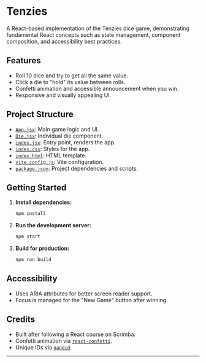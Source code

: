 # Tenzies

A React-based implementation of the Tenzies dice game, demonstrating fundamental React concepts such as state management, component composition, and accessibility best practices.

## Features

- Roll 10 dice and try to get all the same value.
- Click a die to "hold" its value between rolls.
- Confetti animation and accessible announcement when you win.
- Responsive and visually appealing UI.

## Project Structure

- [`App.jsx`](App.jsx): Main game logic and UI.
- [`Die.jsx`](Die.jsx): Individual die component.
- [`index.jsx`](index.jsx): Entry point, renders the app.
- [`index.css`](index.css): Styles for the app.
- [`index.html`](index.html): HTML template.
- [`vite.config.js`](vite.config.js): Vite configuration.
- [`package.json`](package.json): Project dependencies and scripts.

## Getting Started

1. **Install dependencies:**
    ```sh
    npm install
    ```

2. **Run the development server:**
    ```sh
    npm start
    ```

3. **Build for production:**
    ```sh
    npm run build
    ```

## Accessibility

- Uses ARIA attributes for better screen reader support.
- Focus is managed for the "New Game" button after winning.

## Credits

- Built after following a React course on Scrimba.
- Confetti animation via [`react-confetti`](https://www.npmjs.com/package/react-confetti).
- Unique IDs via [`nanoid`](https://www.npmjs.com/package/nanoid).

---